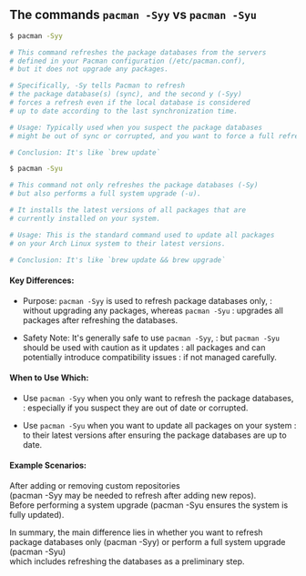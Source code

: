 ## The commands `pacman -Syy` vs `pacman -Syu`

```sh
$ pacman -Syy

# This command refreshes the package databases from the servers
# defined in your Pacman configuration (/etc/pacman.conf),
# but it does not upgrade any packages.

# Specifically, -Sy tells Pacman to refresh
# the package database(s) (sync), and the second y (-Syy)
# forces a refresh even if the local database is considered
# up to date according to the last synchronization time.

# Usage: Typically used when you suspect the package databases
# might be out of sync or corrupted, and you want to force a full refresh.

# Conclusion: It's like `brew update`
```

```sh
$ pacman -Syu

# This command not only refreshes the package databases (-Sy)
# but also performs a full system upgrade (-u).

# It installs the latest versions of all packages that are
# currently installed on your system.

# Usage: This is the standard command used to update all packages
# on your Arch Linux system to their latest versions.

# Conclusion: It's like `brew update && brew upgrade`
```


#### Key Differences:

- Purpose: `pacman -Syy` is used to refresh package databases only,
  : without upgrading any packages, whereas `pacman -Syu`
  : upgrades all packages after refreshing the databases.

- Safety Note: It's generally safe to use `pacman -Syy`,
  : but `pacman -Syu` should be used with caution as it updates
  : all packages and can potentially introduce compatibility issues
  : if not managed carefully.

#### When to Use Which:

- Use `pacman -Syy` when you only want to refresh the package databases,
  : especially if you suspect they are out of date or corrupted.

- Use `pacman -Syu` when you want to update all packages on your system
  : to their latest versions after ensuring the package databases are up to date.

#### Example Scenarios:

After adding or removing custom repositories\
(pacman -Syy may be needed to refresh after adding new repos).\
Before performing a system upgrade (pacman -Syu ensures the system is fully updated).

In summary, the main difference lies in whether you want to refresh\
package databases only (pacman -Syy) or perform a full system upgrade (pacman -Syu)\
which includes refreshing the databases as a preliminary step.
